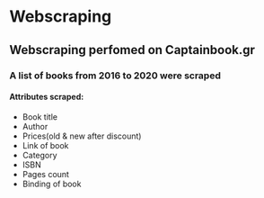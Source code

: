 # Webscraping

## Webscraping perfomed on Captainbook.gr

### A list of books from 2016 to 2020 were scraped

#### Attributes scraped:

- Book title
- Author
- Prices(old & new after discount)
- Link of book
- Category
- ISBN
- Pages count
- Binding of book
